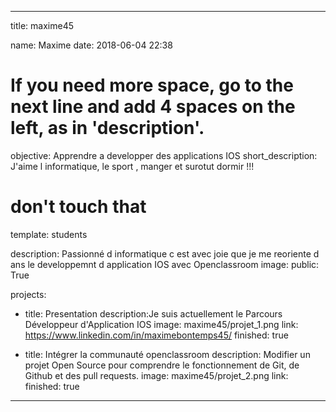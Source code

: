
---

title: maxime45

name: Maxime
date: 2018-06-04 22:38

# If you need more space, go to the next line and add 4 spaces on the left, as in 'description'.
objective: Apprendre a developper des applications IOS
short_description: J'aime l informatique, le sport , manger et surotut dormir !!!
# don't touch that
template: students

description:
    Passionné d informatique c est avec joie que je me reoriente d
ans le developpemnt d application IOS avec Openclassroom
image:
public: True


projects:
  - title: Presentation
    description:Je suis actuellement le Parcours Développeur d'Application IOS
    image: maxime45/projet_1.png
    link: https://www.linkedin.com/in/maximebontemps45/
    finished: true

  - title: Intégrer la communauté openclassroom
    description: Modifier un projet Open Source pour comprendre le fonctionnement de Git, de Github et des pull requests.
    image: maxime45/projet_2.png
    link:
    finished: true
---

